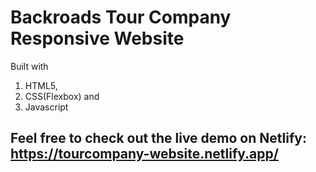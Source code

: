 # Backroads Tour Company Responsive Website
Built with 
1. HTML5, 
2. CSS(Flexbox) and 
3. Javascript

## Feel free to check out the live demo on Netlify: https://tourcompany-website.netlify.app/
